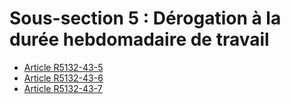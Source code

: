 # Sous-section 5 : Dérogation à la durée hebdomadaire de travail

* [Article R5132-43-5](./LEGIARTI000031448644.md)
* [Article R5132-43-6](./LEGIARTI000031448666.md)
* [Article R5132-43-7](./LEGIARTI000031448672.md)
